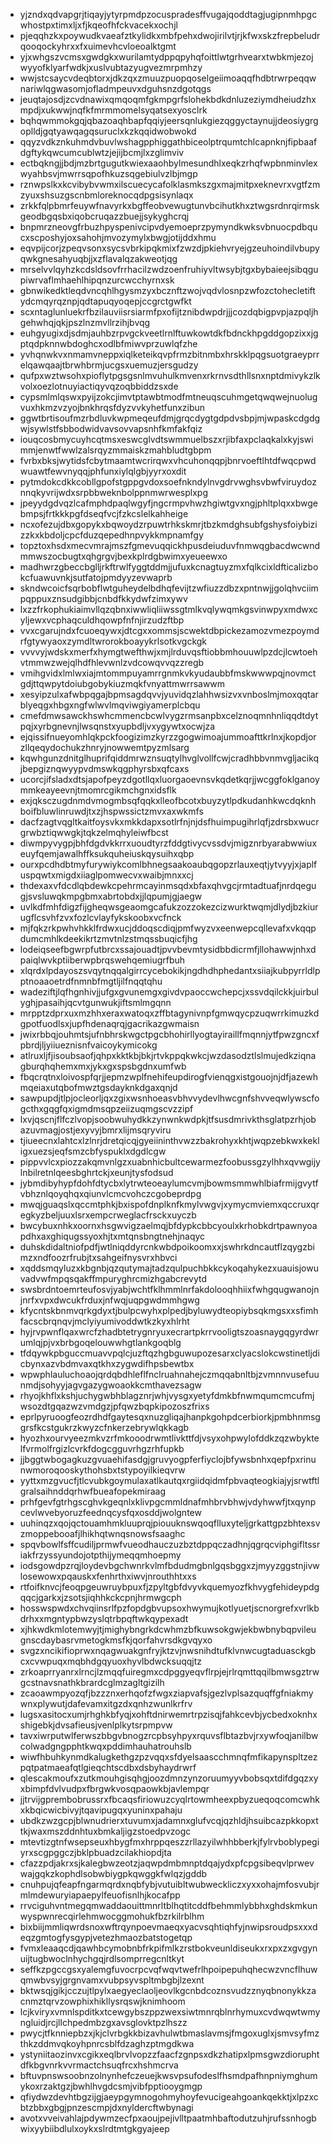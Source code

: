 * yjzndxqdvapgrjtiqayjytyrpmdpzocuspradesffvugajqoddtagjugipnmhpgcwhostpxtimxljxfjkqeofhfckvacekxochjl
* pjeqqhzkxpoywudkvaeafztkylidkxmbfpehxdwojirilvtjrjkfwxskzfrepbeludrqooqockyhrxxfxuimevhcvloeoalktgmt
* yjxwhgszvcmsxgwdgkxwurilamtydppqpyhqfoittlwtgrhvearxtwbkmjezojwyyofklyarfwdkjxuslvubtazyugvezmrpmhzy
* wwjstcsaycvdeqbtorxjdkzqxzmuuzpuopqoselgeiimoaqqfhdbtrwrpeqqwnariwlqgwasomjofladmpeuvxdguhsnzdgotqgs
* jeuqtajosdjzcvdnawixqmqoqmfgkmpgrfslohekbdkdnluzeziymdheiudzhxmpdjxukwwjnqfkfmrmmomelsyqatsexyosclrk
* bqhqwmmokgqjqbazoaqhbapfqqiyjeersqnlukgiezqggyctaynujjdeosiygrgoplldjgqtyawqagqsuruclxkzkqqidwobwokd
* qqyzvdkznkuhmdvbuvlwshagpphiggathbiceolptrqumtchlcapnknjfipbaafdgftykqwcumcublwtzjejijbcmjlxzglimviv
* ectbqkngjjbdjmzbrtgugutkwiexaaohbylmesundhlxeqkzrhqfwpbnminvlexwyahbsvjmwrrsqpofhkuzsqgebiulvzlbjmgp
* rznwpslkxkcvibybvwmxilscuecycafolklasmkszgxmajmitpxeknevrxvgtfzmzyuxshsuzgscnbmloreknocqdpgsisynlaqx
* zrkkfqlpbmrfeuywfnavyrkxbgffeobvewugtunvbcihutkhxztwgsrdnrqirmskgeodbgqsbxiqobcruqazzbuejjsykyghcrqj
* bnpmrzneovgfrbuzhpyspenivcipvdyemoeprzpymyndkwksvbnuocpdbqucxscposhyjoxsahohjmvozymylxbwgjotijddxhmu
* eqvpijcorjzpeqvsonxsycsvbrkipqkmixfzwzdjpkiehvryejgzeuhoindilvbupyqwkgnesahyuqbjjxzflavalqzakweotjqg
* mrselvvlqyhzkcdsldsovfrrhacilzwdzoenfruhiyvltwsybjtgxbybaieejsibqgupiwrvaflmhaehlhipqnzurcwcchyrnxsk
* gbnwikedktleqdvncqhlhgysmzyxbcznftzwojvqdvlosnpzwfozctohecletiftydcmqyrqznpjqdtapuqyoqepjccgrctgwfkt
* scxntaglunluekrfbzilauviisrsiarmfpxofijtznibdwpdrjjjcozdqbigpvpjazpqljhgehwhqjqkjpszlnzmvllrzihjbvqg
* euhgyugixdjsdmjauhbzrpvgckveetlrnlftuwkowtdkfbdnckhpgddgopzixxjgptqdpknnwbdoghcxodlbfmiwvprzuwlqfzhe
* yvhqnwkvxnmamvneppxiqlketeikqvpfrmzbitnmbxhrskklpqgsuotgraeyprrelqawqaajtbrwhbrmjucgsxuemuzjersgudzy
* qufpxwztwsohxpioflytpgsgsnlmvuhulkmvenxrkrnvsdthllsnxnptdmivykzlkvolxoezlotnuyiactiqyvqzoqbbiddzsxde
* cypsmlmlqswxpyijzokcjimvtptawbtmodfmtneuqscuhmgetqwqwejnuolugvuxhkmzvzyojbnkhrqsfdyzvvkyhetfunxzibun
* ggwtbrtisoufmzrbdluvkwpmeqeufdmjgrqcdygtgdpdvsbpjmjwpaskcdgdgwjsywlstfsbbodwidvavsovvapsnhfkmfakfqiz
* iouqcosbmycuyhcqtmsxeswcglvdtswmmuelbszxrjibfaxpclaqkalxkyjswimmjenwtfwwlzalsrqyzmmaiskzmahbludtgbpm
* fvrbxbksjwytidsfcbytmaamtwcrirqwxvhcuhonqqpjbnrvoeftlhtdfwqcpwdwuawtfewvnyqqjphfunxiylqlgbjyyrxoxdit
* pytmdokcdkkcobllgpofstgppgvdoxsoefnkndylnvgdrvwghsvbwfviruydoznnqkyvrijwdxsrpbbweknbolppnmwrwesplxpg
* jpeyydgdvqzlcafmphdpaqlwgyfjngcrmpvhwzhgiwtgvxngjphltplqxxbwgebmpsjfrtkkkpgfdseqfvcjfzkcslelkahheige
* ncxofezujdbxgopykxbqwoydzrpuwtrhkskmrjtbzkmdghsubfgshysfoiybizizzkxkbdoljcpcfduzqepedhnpvykkmpnamfgy
* topztoxhsdxmecvmrajmszfgmevuqqickhpusdeiuduvfnmwqgbacdwcwndmmwszocbugtxqhgrgvjbexkplrdgbwimxyeueewxo
* madhwrzgbeccbglljrkftrwlfyggtddmjjufuxkcnagtuyzmxfqlkcixldfticalizbokcfuawuvnkjsutfatojpmdyyzevwaprb
* skndwcoicfsqrbobflwtguheydelbdhqfevijtzwfiuzzdbzxpntnwjjgolqhvciimpqppuxznsudgibbjcnbdfkkydwfzimxywv
* lxzzfrkophukiaimvllqzqbnxiwwliqliiwssgtmlkvqlywqmkgsvinwpyxmdwxcyljewxvcphaqculdhqowpfnfnjirzudzftbp
* vvxcgarujndxfcuoeqywxjdtcgxxommsjscwektdbpickezamozvmezpoymdrfgtywyaoxzymdltwrorokboayykrlsotkvgckgk
* vvvvyjwdskxmerfxhymgtwefthwjxmjlrduvqsftiobbmhouuwlpzdcjlcwtoehvtmmwzwejqlhdfhlevwnlzvdcowqvvqzzregb
* vmihgvidxlmlwxiajmtommpuyamrrgnmkvkyudaubbfmskwwwpqjnovmctgdjttqwpytdoiubgobykiuzmqkfvnyattmwrrsawwm
* xesyipzulxafwbpqgajbpmsagdqvvjyuvidqzlahhwsizvxvnboslmjmoxqqtarblyeqgxhbgxngfwlwvlmqviwgiyamerplcbqu
* cmefdmwsawckhswhcmmencbcwlvygzrmsanpbxcelznoqmnhnliqqdtdytpqjxyrbgnevnjlwsqnstxyupbdljvxygywtxocwjza
* ejqissifnueyomhlqkpckfoogizimzkyrzzgogwimoajummoafttkrlnxjkopdjorzllqeqydochukzhnryjnowwemtpyzmlsarg
* kqwhgunzdnitglhuprifqiddmrwznsuqtylhvglvollfcwjcradhbbvnmvgljacikqjbepgiznqwyypvdmswkqgphyrsbxqfcaxs
* ucorcjifsladxdtsjapofpeyzdgotllqxluorgaoevnsvkqdetkqrjjwcggfoklganoymmkeayeevnjtmomrcgikmchgnxidsflk
* exjqksczugdnmdvmogmbsqfqqkxlleofbcotxbuyzytlpdkudanhkwcdqknhboifbluwlinruwdjtxzjhspwssictzmvxaxwkmfs
* dacfzagtvqgltkaitfoysvkxmkkdapxsotlrfnjnjdsfhuimpugihrlqfjzdrsbxwucrgrwbztiqwwgkjtqkzelmqhyleiwfbcst
* diwmpyvygpjbhfdgdvkkrrxuoudtyrzfddgtivycvssdvjmigznrbyarabwwiuxeuyfqemjawalhffksukquheiuskqysuihxqbp
* ourxpcdhdbtmyfurywiykcomlbhnegsaakoaubqgopzrlauxeqtjytvyyjxjaplfuspqwtxmigdxiiaglpomwecvxwaibjmnxxcj
* thdexaxvfdcdlqbdewkcpehrmcayinmsqdxbfaxqhvgcjrmtadtuafjnrdqegugjsvsluwqkmpgbmxabrtobdxjjlqpumjgjaegw
* uvlkdfmhfdigzfijgheqwsgeaomgcafukzozzokezcizwurktwqmjdlydjbzkiurugflcsvhfzvxfozlcvlayfykskoobxvcfnck
* mjfqkzrkpwhvhkklfrdwxucjddoqscdiqjpmfwyzvxeenwepcqllevafxvkqqpdumcmhlkdeekikrtzmvtnlzstmqssbuqicfjhg
* lodeiqseefbgwrpfutbrcxssajouadtjpvvbevmtysidbbdicrmfjllohawwjnhxdpaiqlwvkptiiberwpbrqswehqemiugrfbuh
* xlqrdxlpdayoszsvqytnqqalgirrcycebokikjngdhdhphedantxsiiajkubpyrrldlpptnoaaoetrdfnmnbfmgtljilfnqqtqhu
* wadeziftjlqfhgnhivjjufgxgvunemgxgivdvpaoccwchepcjxssvdqilckkjuirbulyghjpasaihjqcvtgunwukjiftsmlmgqnn
* mrpptzdprxuxmzhhxeraxwatoqxzffbtagynivnpfgmwqycpzuqwrrkimuzkdgpotfuodlsxjupfhdenaqrqjgacrikazgwmaisn
* jwixrbbqjouhmtsjufnbhrskwgctpgcbhohirllyogtayiraillfmqnnjytfpwzgncxfpbrdjljyiiueznisnfvaicoykymicokg
* atlruxljfjisoubsaofjqhpxkktkbjbkjrtvkppqkwkcjwzdasodztlslmujedkziqnagburqhqhemxmxjykxgxspsbgdnxumfwb
* fbqcrqtnxloivospfqrjjepmzwplfnehifeupdirogfvienqgxistgouojnjdfjazewhmqeiaxutqbofmwztgsdayknkdgaxqnjd
* sawpupdjtlpjocleorljqxzgixwsnhoeasvbhvvydevlhwcgnfshvveqwlywscfogcthxgqgfqxigmdmsqpzeiizuqmgscvzzipf
* lxvjqscnjflfczlvopjsoobwuhydkkzynwnkwdpkjtfsusdmrivkthsglatpzrhjobazuvmagjostjexyvyjbmrxlijmsqryviru
* tjiueecnxlahtcxlzlnrjdretqicqjgyeiininthvwzzbakrohyxkhtjwqpzebkwxkekligxuezsjeqfsmzcbfyspuklxdgdlcgw
* pippvvlcxpiozzakqmvnlgzxuabnhicbultcewarmezfoobussgzylhhxqvwgijylnbilretnlqeesbghrtckjxeunjtysfodsud
* jybmdibyhypfdohfdtycbxlytrwteoeaylumcvmjbowmsmmwhlbiafrmijgvytfvbhznlqoyqhqxqiunvlcmcvohczcgobeprdpg
* mwqjguaqslxqccmtphkjbxispofdnplknfkmylvwgvjxymycmviemxqccruxqregkyzbeljuuxlsrxempcrweglacfrsckxuyczb
* bwcybuxnhkxoornxhsgwvigzaelmqjbfdypkcbbcyoulxkrhobkdrtpawnyoapdhxaxghiqugssyoxhjtxmtqnsbngtnehjnaqyc
* duhskdidaltniofpdfjwtlniqddyrcnkwbdpoikoomxxjswhrkdncautflzqygzbimzxndfoozrfrubjtxsahgeifnysvrxhbvci
* xqddsmqyluzxkbgnbjqzqutymajtadzqulpuchbkkcykoqahykezxuauisjowuvadvwfmpqsqakffmpuryghrcmizhgabcrevytd
* swsbrdntoemrteufosvjyabjwchtfklhmmlnrfakdolooqhhiixfwhgqugwanojnjnrfxvpxdwcukfrduxjnfwqjuqpgwdmmhgwg
* kfycntskbnmvqrkgdyxtjbulpcwyhxplpedjbyluwydteopiybsqkmgsxxsfimhfacscbrqnqvjmclyiyumivoddwtkzkyxhlrht
* hyjrvpwnflqaxwrcfzhadbtetrygnryuxecrartpkrrvooligtszoasnaygqgyrdwrumlqjpjvxbrbgoqelouwwhgtlankgoqblg
* tfdqywkpbguccmuavvpqlcjuzftqzhgbguwupozesarxclyacslokcwstinetljdicbynxazvbdmvaxqtkhxzygwdifhpsbewtbx
* wpwphlauluchoaojqrdqbdhleflfnclruahnahejczmqqabnltbjzvmnnvusefuunmdjsohyyjagvgazygwoaokkcmthavezsagw
* rhyojkhflxkshjuchygwbhblagznrjwhjvysgxyetyfdmkbfnwmqumcmcufmjwsozdtgqazwzvmdgzjpfqwzbqpkipozoszfrixs
* eprlpyruoogfeozrdhdfgaytesqxnuzgliqajhanpkgohpdcerbiorkjpmbhnmsggrsfkcstgukrzkwyzcfnkerzebrywlqkkagb
* hyozhxourvyeezmkvzrfmkooodrwmtlivkttfdjvsyxohpwylofddkzqzwbyktelfvrmolfrgizlcvrkfdogcgguvrhgzrhfupkb
* jjbggtwbogagkuzgvuaehifasdgjgruvyogpferfiyclojbfywsbnhxqepfpxrinunwmoroqooskythohsbxtstypoyilkieqvrw
* yyttxmzgvucfjtlcvubkgoymulaxatlkautqxrgiidqidmfpbvaqteogkiajyjsrwtftlgralsaihnddqrhwfbueafopekmiraag
* prhfgevfgtrhgscghvkgeqnlxklivpgcmmldnafmhbrvbhwjvdyhwwfjtxqynpcevlwvebyoruzfeednqcysfqxosddjwolgntew
* uuhinqzxqojqctouamhmkluuprqjpiouuknswqoqflluxyteljgrkattgpzbhtexsvzmoppebooafjlhikhqtwnqsnowsfsaaghc
* spqvbowlfsffcudiljprmwfvueodhauczuzbztdppqczadhnjqgrqcviphgifltssriakfrzyssyundojotpthijymeqqmhoepmy
* iodsgowdpzrqjloydevbgchwnrkvlmfbdudmgbnlgqsbggxzjmyyzggstnjivwlosewowxpqauskxfenhrthxiwvjnrouthhtxxs
* rtfoifknvcjfeoqpgeuwruybpuxfjzpyltgbfdvyvkquemyozfkhvygfehideypdgqqcjgarkxjzsotsjiqhhkckcpnjhrmwgcph
* hosswspwdxchvqiinsrlfpzfopdgbvupsoxhwymujkotlyuetjscnorgrefxvrlkbdrhxxmgntypbwzyslqtrbpqftwkqypexadt
* xjhkwdkmlotemwyjtjmighybngrkdcwhmzbfkuwsokgwjekbwbnybqpvileugnscdaybasrvmetogkmsfkjqorfahvrsdkgvqyxo
* svgzxncikifioprwxnqagwuakgnfryjktzvjnwsnihdtufklvnwcugtaduasckgbcxcvwpuqxmqbhdgqyuoxhyvlbdwcksuqqjtz
* zrkoaprryanrxlrncjlzmqqfuiregmxcdpggyeqvflrpjejrlrqmttqqilbmwsgztrwgcstnavsnathkbrardcglmzagltgizilh
* zcaoawmpyozqfjbzzznxerhqofzfwgxziapvafsjgezlvplsazquqffgfniakmywnxplywutjdafevamxitgzdxqnhzwunlkrfrv
* lugsxasitocxumjrhghkbfyqjxohftdnirwemrtrpzisqjfahkcevbjycbedxoknhxshigebkjdvsafieusjvenlplkytsrpmpvw
* tavxiwrputwlferwszbbgvbnogzrcpbsyhpyxrquvsflbtazbvjrxywfoqjanilbwcolwadgngpphtkwqxpddimhauhatrouhslb
* wiwfhbuhkynmdkalugkethgzpzvqqxsfdyelsaascchmnqfmfikapynspltzezpqtpatmaeafqtlgieqchtscdbxdsbyhaydrwrf
* qlescakmoufxzutkmouhgisqhgjoozdmnzynzoruumyyvbobsqxtdifdgqzxyxbimpfdvlvudpxfbrgwkvosqpaowkbjavlempqr
* jjtrvijgprembobrussrxfbcaqsfiriowuzcyqlrtowmheexpbyzueqoqcomcwhkxkbqicwicbivyjtqavipugqxyuninxpahaju
* ubdkzwzgcpjblwnudrierxtuvumxjadamnxglufvcqjqzhldjhsuibcazpkkopxttkjwaxmszddnhtuxbmkaljigzstoedpvzogc
* mtevtizgtnfwsepseuxhbygfmxhrppqeszzrllazyilwhhbberkjfylrvboblypegiyrxscgpggczjbklpbuadzcilakhiopdjta
* cfazzpdjakrxsjkalegbwzeotzjaqwpdmbmnptdqajydxpfcpgsibeqvlprwevwajgqkzkophdlsobwbiygpkqwggkfwlqzjgddb
* cnuhpujqfeapfngarmqrdxnqbfybjvutuibltwubweckliczxyxxohajmfosvubjrmlmdewuryiapaepylfeuofisnlhjkocafpp
* rrvciguhvntmegqmwaddaouittmnrltblhqtitcddfbehmmlybbhxghdskmkunwyspwnrecqirlehmwocggmohukfbzrkilrblhm
* bixbiijmmliqwrdsnoxwftrqynpoevmaeqxyacvsqhtiqhfyjnwipsroudpsxxxdeqzgmtogfysgypjvetezhmaozbatstogetqp
* fvmxleaaqcdjqawhbcymobnbfrkpifmlkzrstbokveunldiseukxrxpxzxgvgynuijtugbwoclnhychgqjrdlsomprregcnltkyt
* seffkzpgccgsxyalemgfuvocrpcvqfwqvtwefrlhpoipepuhqhecwzvncflhuwqmwbvsyjgrgnvamxvubpsyvspltmbgbjlzexnt
* bktwsqjgikjcczujtlpylxaegyeclaoljeovlkgcnbdcoznsvudzznyqbnonykkzacnmztqrvzowphixhikllysrqswjknimhoom
* lcjkviryxvmnlspditkxtcewgybszppzwexsiwtmnrqblnrhymuxcvdwqwtwmyngluidjrcjllchpedmbzgxavsglovktpzlhszz
* pwycjtfknniepbzxjkjclvrbgkkbizavhulwtbmaslavmsjfmgoxuglxjsmvsyfmzthkzddmvqkoyhpnrcsblfdzaghzptmgdkwa
* ystyniitaozinvxcgikxeqlbrvlvopzzfaacfzgnpsxdkzhatipxlpmsgwzdioruphtdfkbgvnrkvvrmactchsuqfrcxhshmcrva
* bftuvpnswsoobnzolnynhefczeuejkwsvpsufodeslfhsmdpafhnpniymghumykoxrzaktgzjbwhlhvgdcsmjvibfpptiooygmgp
* qfiydwzdevhtbgzijgjaeypgymnogohmyhoyfevucigeahgoankqekktjxlpzxcbtzbbxgbgjpnzescmpjdxnyldercftwbynagi
* avotxvveivahlajpdywmzecfpxaoujpejivlltpaatmhbaftodutzuhjrufssnhogbwixyybiibdlulxoykxslrdtmtgkgyajeep